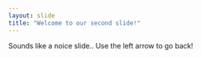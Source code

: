 ```yaml
---
layout: slide
title: "Welcome to our second slide!"
---
```

Sounds like a noice slide..
Use the left arrow to go back!
